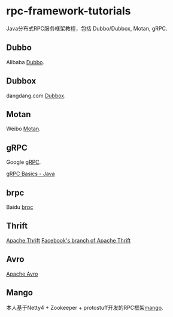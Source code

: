 # rpc-framework-tutorials
Java分布式RPC服务框架教程，包括 Dubbo/Dubbox, Motan, gRPC.

## Dubbo
Alibaba [Dubbo](https://github.com/alibaba/dubbo).

## Dubbox
dangdang.com [Dubbox](https://github.com/dangdangdotcom/dubbox).

## Motan
Weibo [Motan](https://github.com/weibocom/motan).

## gRPC
Google [gRPC](http://grpc.io).

[gRPC Basics - Java](https://grpc.io/docs/tutorials/basic/java.html)

## brpc
Baidu [brpc](https://github.com/brpc/brpc)

## Thrift
[Apache Thrift](https://thrift.apache.org/)
[Facebook's branch of Apache Thrift](https://github.com/facebook/fbthrift)

## Avro
[Apache Avro](https://avro.apache.org/)

## Mango
本人基于Netty4 + Zookeeper + protostuff开发的RPC框架[mango](https://github.com/TiFG/mango).
